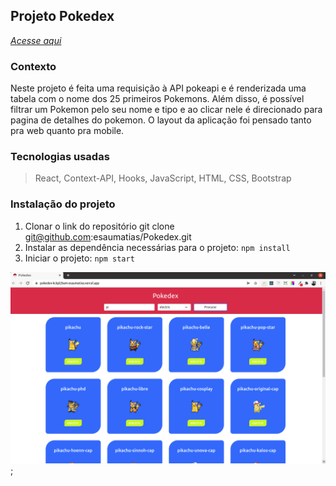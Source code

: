 ## Projeto Pokedex

_[Acesse aqui](https://esaumatias.github.io/projetos/lessons-learned/)_

### Contexto

Neste projeto é feita uma requisição à API pokeapi e é renderizada uma tabela com o nome dos 25 primeiros Pokemons. Além disso, é possível filtrar um Pokemon pelo seu nome e tipo e ao clicar nele é direcionado para pagina de detalhes do pokemon. O layout da aplicação foi pensado tanto pra web quanto pra mobile.

### Tecnologias usadas

>React, Context-API, Hooks, JavaScript, HTML, CSS, Bootstrap

### Instalação do projeto

1. Clonar o link do repositório git clone git@github.com:esaumatias/Pokedex.git
2. Instalar as dependência necessárias para o projeto: ```npm install```
3. Iniciar o projeto: ```npm start```

![alt text](./src/images/image.png);